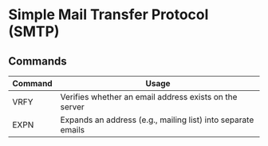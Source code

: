 # Simple Mail Transfer Protocol (SMTP)

## Commands

Command | Usage
------- | ------------------------------------------------------------
VRFY    | Verifies whether an email address exists on the server
EXPN    | Expands an address (e.g., mailing list) into separate emails
